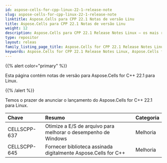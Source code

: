 ```yaml
---
id: aspose-cells-for-cpp-linux-22-1-release-note
slug: aspose-cells-for-cpp-linux-22-1-release-note
linktitle: Aspose.Cells para CPP 22.1 Notas de versão Linu
title: Aspose.Cells para CPP 22.1 Notas de versão Linu
weight: 12
description: Aspose.Cells para CPP 22.1 Release Notes Linux – os mais recentes aprimoramentos, novos recursos e correções
type: repositor
layout: releas
family_listing_page_title: Aspose.Cells for CPP 22.1 Release Notes Linu
keywords: Aspose.Cells for CPP 22.1 Release Notes Linux, Aspose.Cells for CPP 22.1 Linux updates and fixe
---
```

{{% alert color="primary" %}}

Esta página contém notas de versão para Aspose.Cells for C++ 22.1 para Linux.

{{% /alert %}}

Temos o prazer de anunciar o lançamento do Aspose.Cells for C++ 22.1 para Linux.

|**Chave**|**Resumo**|**Categoria**|
| :- | :- | :- |
|CELLSCPP-637| Otimize a E/S de arquivo para melhorar o desempenho de Windows|Melhoria|
|CELLSCPP-645| Fornecer biblioteca assinada digitalmente Aspose.Cells for C++|Melhoria|
